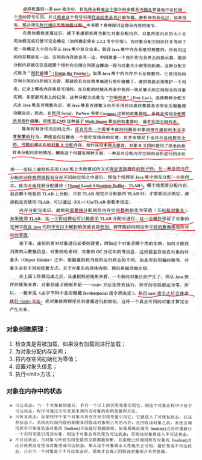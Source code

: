 ![](/assets/java-new.jpg)![](/assets/java-new2.jpg)

### 对象创建原理：

1. 检查类是否被加载，如果没有加载则进行加载；
2. 为对象分配内存空间；
3. 将内存空间初始化为零值；
4. 设置对象头信息；
5. 执行&lt;init&gt;方法；

### 对象在内存中的状态

![](/assets/20180622172208001.png)

